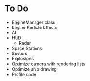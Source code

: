 To Do
========

+ EngineManager class
+ Engine Particle Effects
+ AI
+ HUD
	+ Radar
+ Space Stations
+ Sectors
+ Explosions
+ Optimize camera with rendering lists
+ Optimize ship drawing
+ Profile code